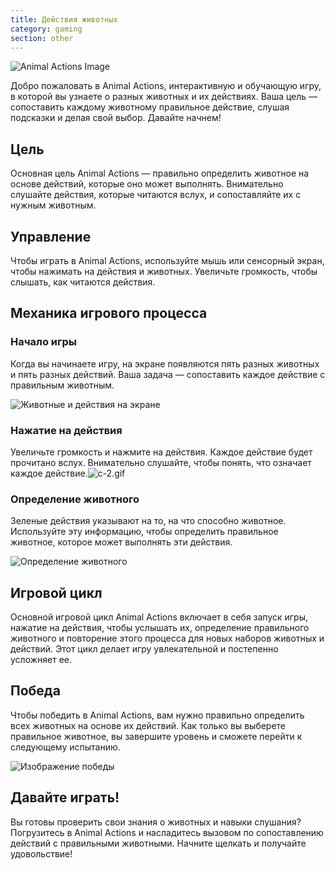 ```yaml
---
title: Действия животных
category: gaming
section: other
---
```

![Animal Actions Image](https://help.Studycat.com/hc/article_attachments/34882188453017)

Добро пожаловать в Animal Actions, интерактивную и обучающую игру, в которой вы узнаете о разных животных и их действиях. Ваша цель — сопоставить каждому животному правильное действие, слушая подсказки и делая свой выбор. Давайте начнем!

## Цель

Основная цель Animal Actions — правильно определить животное на основе действий, которые оно может выполнять. Внимательно слушайте действия, которые читаются вслух, и сопоставляйте их с нужным животным.

## Управление

Чтобы играть в Animal Actions, используйте мышь или сенсорный экран, чтобы нажимать на действия и животных. Увеличьте громкость, чтобы слышать, как читаются действия.

## Механика игрового процесса

### Начало игры

Когда вы начинаете игру, на экране появляются пять разных животных и пять разных действий. Ваша задача — сопоставить каждое действие с правильным животным.

![Животные и действия на экране](https://help.Studycat.com/hc/article_attachments/34882188453017)

### Нажатие на действия

Увеличьте громкость и нажмите на действия. Каждое действие будет прочитано вслух. Внимательно слушайте, чтобы понять, что означает каждое действие.![c-2.gif](https://help.Studycat.com/hc/article_attachments/35127586834841)

### Определение животного

Зеленые действия указывают на то, на что способно животное. Используйте эту информацию, чтобы определить правильное животное, которое может выполнять эти действия.

![Определение животного](https://help.Studycat.com/hc/article_attachments/34882188459545)

## Игровой цикл

Основной игровой цикл Animal Actions включает в себя запуск игры, нажатие на действия, чтобы услышать их, определение правильного животного и повторение этого процесса для новых наборов животных и действий. Этот цикл делает игру увлекательной и постепенно усложняет ее.

## Победа

Чтобы победить в Animal Actions, вам нужно правильно определить всех животных на основе их действий. Как только вы выберете правильное животное, вы завершите уровень и сможете перейти к следующему испытанию.

![Изображение победы](https://help.Studycat.com/hc/article_attachments/34882155516441)

## Давайте играть!

Вы готовы проверить свои знания о животных и навыки слушания? Погрузитесь в Animal Actions и насладитесь вызовом по сопоставлению действий с правильными животными. Начните щелкать и получайте удовольствие!